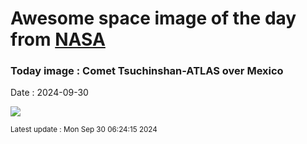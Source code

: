 
# Awesome space image of the day from [NASA](https://api.nasa.gov/)

### Today image : Comet Tsuchinshan-ATLAS over Mexico
Date : 2024-09-30

![](https://apod.nasa.gov/apod/image/2409/CometA3_Korona_1080.jpg)

<small>Latest update : Mon Sep 30 06:24:15 2024</small>
        
